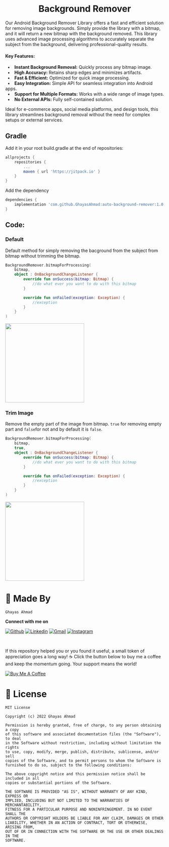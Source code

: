 <h1 align="center">Background Remover</h1>

Our Android Background Remover Library offers a fast and efficient solution for removing image backgrounds. Simply provide the library with a bitmap, and it will return a new bitmap with the background removed. This library uses advanced image processing algorithms to accurately separate the subject from the background, delivering professional-quality results.

#### Key Features:
&ensp;•&emsp;**Instant Background Removal:** Quickly process any bitmap image.\
&ensp;•&emsp;**High Accuracy:** Retains sharp edges and minimizes artifacts.\
&ensp;•&emsp;**Fast & Efficient:** Optimized for quick image processing.\
&ensp;•&emsp;**Easy Integration:** Simple API for seamless integration into Android apps.\
&ensp;•&emsp;**Support for Multiple Formats:** Works with a wide range of image types.\
&ensp;•&emsp;**No External APIs:** Fully self-contained solution.

Ideal for e-commerce apps, social media platforms, and design tools, this library streamlines background removal without the need for complex setups or external services.
## Gradle

Add it in your root build.gradle at the end of repositories:

```groovy
allprojects {
    repositories {
        ...
        maven { url 'https://jitpack.io' }
    }
}
```

Add the dependency

```groovy
dependencies {
    implementation 'com.github.GhayasAhmad:auto-background-remover:1.0.3'
}
```

## Code:

### Default

Default method for simply removing the bacground from the subject from bitmap without trimming the
bitmap.

```kotlin
BackgroundRemover.bitmapForProcessing(
    bitmap,
    object : OnBackgroundChangeListener {
        override fun onSuccess(bitmap: Bitmap) {
            //do what ever you want to do with this bitmap
        }

        override fun onFailed(exception: Exception) {
            //exception
        }
    }
)

```

<img src="https://user-images.githubusercontent.com/65961727/189538271-6e4658f5-cc08-45c9-a876-e13a54c2140f.gif" width="250px"/>
</br>

### Trim Image

Remove the empty part of the image from bitmap. `true` for removing empty part and `false`for not
and by default it is `false`.

```kotlin
BackgroundRemover.bitmapForProcessing(
    bitmap,
    true,
    object : OnBackgroundChangeListener {
        override fun onSuccess(bitmap: Bitmap) {
            //do what ever you want to do with this bitmap
        }

        override fun onFailed(exception: Exception) {
            //exception
        }
    }
)

```

<img src="https://user-images.githubusercontent.com/65961727/189539901-fd0270df-a63f-41df-a810-598805301661.gif" width="250px"/>

# 👨 Made By

`Ghayas Ahmad`

**Connect with me on**
</br>

[![Github](https://img.shields.io/badge/-Github-000?style=flat&logo=Github&logoColor=white)](https://github.com/GhayasAhmad)
[![Linkedin](https://img.shields.io/badge/-LinkedIn-blue?style=flat&logo=Linkedin&logoColor=white)](https://www.linkedin.com/in/ghayasahmad47/)
[![Gmail](https://img.shields.io/badge/-Gmail-c14438?style=flat&logo=Gmail&logoColor=white)](mailto:sheikhghayas47@gmail.com)
[![Instagram](https://img.shields.io/badge/Instagram-%23E4405F.svg?style=flat&logo=Instagram&logoColor=white)](https://www.instagram.com/gcodes._/)

</br>

If this repository helped you or you found it useful, a small token of appreciation goes a long way! ☕ Click the button below to buy me a coffee and keep the momentum going. Your support means the world!

<a href="https://www.buymeacoffee.com/ghayas" target="_blank"><img src="https://www.buymeacoffee.com/assets/img/custom_images/orange_img.png" alt="Buy Me A Coffee" style="height: auto !important;width: auto !important;" ></a>

# 📜 License

```
MIT License

Copyright (c) 2022 Ghayas Ahmad

Permission is hereby granted, free of charge, to any person obtaining a copy
of this software and associated documentation files (the "Software"), to deal
in the Software without restriction, including without limitation the rights
to use, copy, modify, merge, publish, distribute, sublicense, and/or sell
copies of the Software, and to permit persons to whom the Software is
furnished to do so, subject to the following conditions:

The above copyright notice and this permission notice shall be included in all
copies or substantial portions of the Software.

THE SOFTWARE IS PROVIDED "AS IS", WITHOUT WARRANTY OF ANY KIND, EXPRESS OR
IMPLIED, INCLUDING BUT NOT LIMITED TO THE WARRANTIES OF MERCHANTABILITY,
FITNESS FOR A PARTICULAR PURPOSE AND NONINFRINGEMENT. IN NO EVENT SHALL THE
AUTHORS OR COPYRIGHT HOLDERS BE LIABLE FOR ANY CLAIM, DAMAGES OR OTHER
LIABILITY, WHETHER IN AN ACTION OF CONTRACT, TORT OR OTHERWISE, ARISING FROM,
OUT OF OR IN CONNECTION WITH THE SOFTWARE OR THE USE OR OTHER DEALINGS IN THE
SOFTWARE.
```
